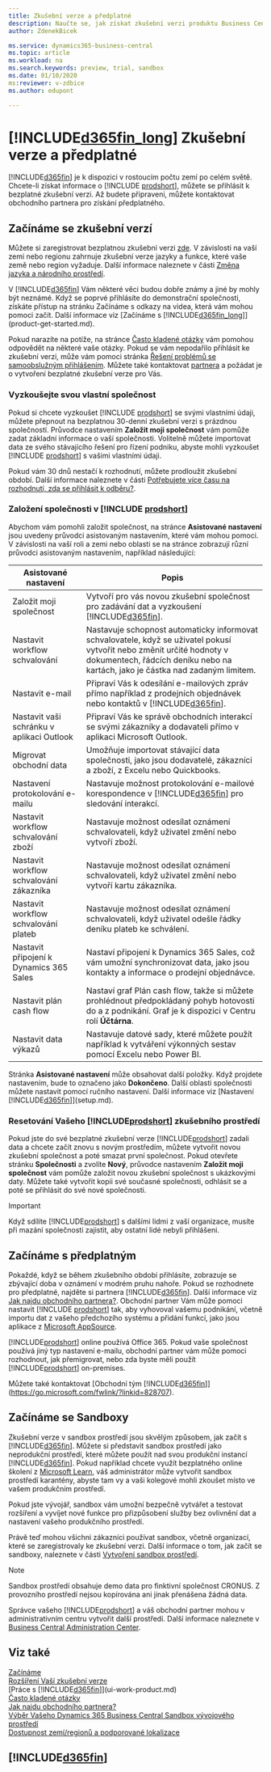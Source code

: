```yaml
---
title: Zkušební verze a předplatné
description: Naučte se, jak získat zkušební verzi produktu Business Central, jak pracovat s prostředím sandbox a jak se přihlásit k předplatnému.
author: ZdenekBicek

ms.service: dynamics365-business-central
ms.topic: article
ms.workload: na
ms.search.keywords: preview, trial, sandbox
ms.date: 01/10/2020
ms:reviewer: v-zdbice
ms.author: edupont

---
```

# [!INCLUDE[d365fin_long](includes/d365fin_long_md.md)] Zkušební verze a předplatné

[!INCLUDE[d365fin](includes/d365fin_md.md)] je k dispozici v rostoucím počtu zemí po celém světě. Chcete-li získat informace o [!INCLUDE [prodshort](includes/prodshort.md)], můžete se přihlásit k bezplatné zkušební verzi. Až budete připraveni, můžete kontaktovat obchodního partnera pro získání předplatného.

## Začínáme se zkušební verzí

Můžete si zaregistrovat bezplatnou zkušební verzi [zde](https://go.microsoft.com/fwlink/?linkid=847861). V závislosti na vaší zemi nebo regionu zahrnuje zkušební verze jazyky a funkce, které vaše země nebo region vyžaduje. Další informace naleznete v části [Změna jazyka a národního prostředí](about-locale-language.md).

V [!INCLUDE[d365fin](includes/d365fin_md.md)] Vám některé věci budou dobře známy a jiné by mohly být neznámé. Když se poprvé přihlásíte do demonstrační společnosti, získáte přístup na stránku Začínáme s odkazy na videa, která vám mohou pomoci začít. Další informace viz [Začínáme s [!INCLUDE[d365fin_long](includes/d365fin_long_md.md)]](product-get-started.md).

Pokud narazíte na potíže, na stránce [Často kladené otázky](across-faq.md) vám pomohou odpovědět na některé vaše otázky. Pokud se vám nepodařilo přihlásit ke zkušební verzi, může vám pomoci stránka [Řešení problémů se samoobslužným přihlášením](ui-troubleshoot-self-signup.md). Můžete také kontaktovat [partnera](across-faq.md#findpartner) a požádat je o vytvoření bezplatné zkušební verze pro Vás.

### Vyzkoušejte svou vlastní společnost

Pokud si chcete vyzkoušet [!INCLUDE [prodshort](includes/prodshort.md)] se svými vlastními údaji, můžete přepnout na bezplatnou 30-denní zkušební verzi s prázdnou společností. Průvodce nastavením **Založit moji společnost** vám pomůže zadat základní informace o vaší společnosti. Volitelně můžete importovat data ze svého stávajícího řešení pro řízení podniku, abyste mohli vyzkoušet [!INCLUDE [prodshort](includes/prodshort.md)] s vašimi vlastními údaji.

Pokud vám 30 dnů nestačí k rozhodnutí, můžete prodloužit zkušební období. Další informace naleznete v části [Potřebujete více času na rozhodnutí, zda se přihlásit k odběru?](admin-extend-trial.md).

### Založení společnosti v [!INCLUDE [prodshort](includes/prodshort.md)]

Abychom vám pomohli založit společnost, na stránce **Asistované nastavení** jsou uvedeny průvodci asistovaným nastavením, které vám mohou pomoci. V závislosti na vaší roli a zemi nebo oblasti se na stránce zobrazují různí průvodci asistovaným nastavením, například následující:

| Asistované nastavení | Popis |
| -------------- | ----------- |
| Založit moji společnost |Vytvoří pro vás novou zkušební společnost pro zadávání dat a vyzkoušení [!INCLUDE[d365fin](includes/d365fin_md.md)]. |
| Nastavit workflow schvalování |Nastavuje schopnost automaticky informovat schvalovatele, když se uživatel pokusí vytvořit nebo změnit určité hodnoty v dokumentech, řádcích deníku nebo na kartách, jako je částka nad zadaným limitem. |
| Nastavit e-mail |Připraví Vás k odesílání e-mailových zpráv přímo například z prodejních objednávek nebo kontaktů v [!INCLUDE[d365fin](includes/d365fin_md.md)]. |
| Nastavit vaši schránku v aplikaci Outlook |Připraví Vás ke správě obchodních interakcí se svými zákazníky a dodavateli přímo v aplikaci Microsoft Outlook. |
| Migrovat obchodní data |Umožňuje importovat stávající data společnosti, jako jsou dodavatelé, zákazníci a zboží, z Excelu nebo Quickbooks. |
|  Nastavení protokolování e-mailu |Nastavuje možnost protokolování e-mailové korespondence v [!INCLUDE[d365fin](includes/d365fin_md.md)] pro sledování interakcí. |
| Nastavit workflow schvalování zboží |Nastavuje možnost odesílat oznámení schvalovateli, když uživatel změní nebo vytvoří zboží. |
| Nastavit workflow schvalování zákazníka |Nastavuje možnost odesílat oznámení schvalovateli, když uživatel změní nebo vytvoří kartu zákazníka. |
| Nastavit workflow schvalování plateb |Nastavuje možnost odesílat oznámení schvalovateli, když uživatel odešle řádky deníku plateb ke schválení. |
| Nastavit připojení k Dynamics 365 Sales |Nastaví připojení k Dynamics 365 Sales, což vám umožní synchronizovat data, jako jsou kontakty a informace o prodejní objednávce. |
| Nastavit plán cash flow |Nastaví graf Plán cash flow, takže si můžete prohlédnout předpokládaný pohyb hotovosti do a z podnikání. Graf je k dispozici v Centru rolí **Účtárna**. |
| Nastavit data výkazů |Nastavuje datové sady, které můžete použít například k vytváření výkonných sestav pomocí Excelu nebo Power BI. |

Stránka **Asistované nastavení** může obsahovat další položky. Když projdete nastavením, bude to označeno jako **Dokončeno**. Další oblasti společnosti můžete nastavit pomocí ručního nastavení. Další informace viz [Nastavení [!INCLUDE[d365fin](includes/d365fin_md.md)]](setup.md).  

### Resetování Vašeho [!INCLUDE[prodshort](includes/prodshort.md)] zkušebního prostředí

Pokud jste do své bezplatné zkušební verze [!INCLUDE[prodshort](includes/prodshort.md)] zadali data a chcete začít znovu s novým prostředím, můžete vytvořit novou zkušební společnost a poté smazat první společnost. Pokud otevřete stránku **Společnosti** a zvolíte **Nový**, průvodce nastavením **Založit moji společnost** vám pomůže založit novou zkušební společnost s ukázkovými daty. Můžete také vytvořit kopii své současné společnosti, odhlásit se a poté se přihlásit do své nové společnosti.

> [!IMPORTANT]
> Když sdílíte [!INCLUDE[prodshort](includes/prodshort.md)] s dalšími lidmi z vaší organizace, musíte při mazání společnosti zajistit, aby ostatní lidé nebyli přihlášeni.

## Začínáme s předplatným

Pokaždé, když se během zkušebního období přihlásíte, zobrazuje se zbývající doba v oznámení v modrém pruhu nahoře. Pokud se rozhodnete pro předplatné, najděte si partnera [!INCLUDE[d365fin](includes/d365fin_md.md)]. Další informace viz [Jak najdu obchodního partnera?](across-faq.md#findpartner). Obchodní partner Vám může pomoci nastavit [!INCLUDE [prodshort](includes/prodshort.md)] tak, aby vyhovoval vašemu podnikání, včetně importu dat z vašeho předchozího systému a přidání funkcí, jako jsou aplikace z [Microsoft AppSource](https://appsource.microsoft.com/marketplace/apps?product=dynamics-365-business-central).  

[!INCLUDE[prodshort](includes/prodshort.md)] online používá Office 365. Pokud vaše společnost používá jiný typ nastavení e-mailu, obchodní partner vám může pomoci rozhodnout, jak přemigrovat, nebo zda byste měli použít [!INCLUDE[prodshort](includes/prodshort.md)] on-premises.  

Můžete také kontaktovat [Obchodní tým [!INCLUDE[d365fin](includes/d365fin_md.md)]](https://go.microsoft.com/fwlink/?linkid=828707).  

## Začínáme se Sandboxy

Zkušební verze v sandbox prostředí jsou skvělým způsobem, jak začít s [!INCLUDE[d365fin](includes/d365fin_md.md)]. Můžete si představit sandbox prostředí jako neprodukční prostředí, které můžete použít nad svou produkční instancí [!INCLUDE[d365fin](includes/d365fin_md.md)]. Pokud například chcete využít bezplatného online školení z [Microsoft Learn](/learn/browse/?products=dynamics-business-central), váš administrátor může vytvořit sandbox prostředí karantény, abyste tam vy a vaši kolegové mohli zkoušet místo ve vašem produkčním prostředí.

Pokud jste vývojář, sandbox vám umožní bezpečně vytvářet a testovat rozšíření a vyvíjet nové funkce pro přizpůsobení služby bez ovlivnění dat a nastavení vašeho produkčního prostředí.

Právě teď mohou všichni zákazníci používat sandbox, včetně organizací, které se zaregistrovaly ke zkušební verzi. Další informace o tom, jak začít se sandboxy, naleznete v části [Vytvoření sandbox prostředí](across-how-create-sandbox-environment.md).

> [!NOTE]
> Sandbox prostředí obsahuje demo data pro finktivní společnost CRONUS. Z provozního prostředí nejsou kopírována ani jinak přenášena žádná data.

Správce vašeho [!INCLUDE[prodshort](includes/prodshort.md)] a váš obchodní partner mohou v administrativním centru vytvořit další prostředí. Další informace naleznete v [Business Central Administration Center](/dynamics365/business-central/dev-itpro/administration/tenant-admin-center).  

<!-- Jako partner můžete zákazníkům poskytovat zkušební verze založené na již existujících funkcích, přizpůsobeních a náhledech budoucích vlastností. S takovými náhledy můžete vyzkoušet a poskytnout zpětnou vazbu k připravovaným funkcím.  -->

<!--Chcete-li začít s náhledem, přejděte na [tuto stránku](https://go.microsoft.com/fwlink/?linkid=866045)a uveďte svou pracovní e-mailovou adresu. Další informace o [!INCLUDE[d365fin](includes/d365fin_md.md)] a možnostech, které nabízí, najdete v dokumentaci zde na tomto webu.-->

<!--
### Budování nových řešení a duševního vlastnictví

[!INCLUDE[d365fin](includes/d365fin_md.md)] nabízí sadu vývojářských nástrojů a moderní platformu, na jejímž základě můžete vytvořit vlastní doplňky a vložit řešení jako rozšíření do [!INCLUDE[d365fin](includes/d365fin_md.md)].

Můžete například použít rozhraní API k připojení aplikace pro výměnu dat mezi [!INCLUDE[d365fin](includes/d365fin_md.md)] a vaší mzdovou aplikací. Připojení k aplikacím může také využít rozšíření k vytvoření stránek, které budou použity pro nastavení, konfiguraci nebo podporu funkcí specifických pro aplikaci. Pro více informací navštivte [Vybudujte svoje podnikání na webu Dynamics 365 Business Central](/dynamics365/business-central/dev-itpro/developer/readiness/readiness-welcome).-->

## Viz také

[Začínáme](product-get-started.md)  
[Rozšíření Vaší zkušební verze](admin-extend-trial.md)  
[Práce s [!INCLUDE[d365fin](includes/d365fin_md.md)]](ui-work-product.md)  
[Často kladené otázky](across-faq.md)  
[Jak najdu obchodního partnera?](across-faq.md#findpartner)  
[Výběr Vašeho Dynamics 365 Business Central Sandbox vývojového prostředí](/dynamics365/business-central/dev-itpro/developer/devenv-sandbox-overview?toc=/dynamics365/business-central/toc.json)  
[Dostupnost zemí/regionů a podporované lokalizace](/dynamics365/business-central/dev-itpro/compliance/apptest-countries-and-translations?toc=/dynamics365/business-central/toc.json)  

## [!INCLUDE[d365fin](includes/free_trial_md.md)]
